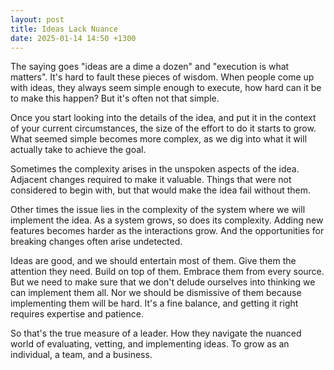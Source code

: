 ```yaml
---
layout: post
title: Ideas Lack Nuance
date: 2025-01-14 14:50 +1300
---
```


The saying goes "ideas are a dime a dozen" and "execution is what matters". It's hard to fault these pieces of wisdom. When people come up with ideas, they always seem simple enough to execute, how hard can it be to make this happen? But it's often not that simple.

Once you start looking into the details of the idea, and put it in the context of your current circumstances, the size of the effort to do it starts to grow. What seemed simple becomes more complex, as we dig into what it will actually take to achieve the goal.

Sometimes the complexity arises in the unspoken aspects of the idea. Adjacent changes required to make it valuable. Things that were not considered to begin with, but that would make the idea fail without them.

Other times the issue lies in the complexity of the system where we will implement the idea. As a system grows, so does its complexity. Adding new features becomes harder as the interactions grow. And the opportunities for breaking changes often arise undetected.

Ideas are good, and we should entertain most of them. Give them the attention they need. Build on top of them. Embrace them from every source. But we need to make sure that we don't delude ourselves into thinking we can implement them all. Nor we should be dismissive of them because implementing them will be hard. It's a fine balance, and getting it right requires expertise and patience.

So that's the true measure of a leader. How they navigate the nuanced world of evaluating, vetting, and implementing ideas. To grow as an individual, a team, and a business.
